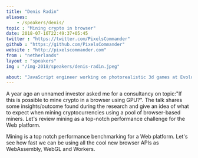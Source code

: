 ```yaml
---
title: "Denis Radin"
aliases: 
    - /speakers/denis/
topic : "Mining crypto in browser"
date: 2018-07-16T22:49:37+05:45
twitter : "https://twitter.com/PixelsCommander"
github : "https://github.com/PixelsCommander"
website : "http://pixelscommander.com"
from : "netherlands"
layout : "speakers"
img : "/img-2018/speakers/denis-radin.jpeg"

about: "JavaScript engineer working on photorealistic 3d games at Evolution Gaming. Passionate about performance optimization and code aesthetics, mastering workshop http://challengingnative.com, hosting http://react.asmterdam , http://amsterdamjs.com"
---
```

<p>A year ago an unnamed investor asked me for a consultancy on topic:"If this is possible to mine crypto in a browser using GPU?". The talk shares some insights/outcome found during the research and give an idea of what to expect when mining cryptocurrencies using a pool of browser-based miners. Let's review mining as a top-notch performance challenge for the Web platform.</p>
<p>Mining is a top notch performance benchmarking for a Web platform. Let's see how fast we can be using all the cool new browser APIs as WebAssembly, WebGL and Workers.</p>
